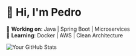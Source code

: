# 👋 Hi, I'm Pedro 

🔭 **Working on**: Java | Spring Boot | Microservices  
🌱 **Learning**: Docker | AWS | Clean Architecture  


![Your GitHub Stats](https://github-readme-stats.vercel.app/api?username=youruser&show_icons=true&theme=dracula)  
